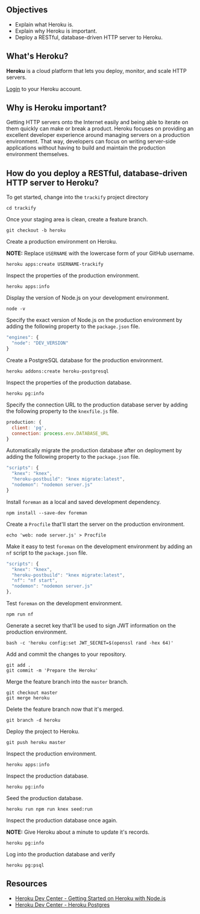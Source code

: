 ## Objectives

- Explain what Heroku is.
- Explain why Heroku is important.
- Deploy a RESTful, database-driven HTTP server to Heroku.

## What's Heroku?

**Heroku** is a cloud platform that lets you deploy, monitor, and scale HTTP servers.

[Login](https://dashboard.heroku.com/apps) to your Heroku account.

## Why is Heroku important?

Getting HTTP servers onto the Internet easily and being able to iterate on them quickly can make or break a product. Heroku focuses on providing an excellent developer experience around managing servers on a production environment. That way, developers can focus on writing server-side applications without having to build and maintain the production environment themselves.

## How do you deploy a RESTful, database-driven HTTP server to Heroku?

To get started, change into the `trackify` project directory

```shell
cd trackify
```

Once your staging area is clean, create a feature branch.

```shell
git checkout -b heroku
```

Create a production environment on Heroku.

**NOTE:** Replace `USERNAME` with the lowercase form of your GitHub username.

```shell
heroku apps:create USERNAME-trackify
```

Inspect the properties of the production environment.

```shell
heroku apps:info
```

Display the version of Node.js on your development environment.

```shell
node -v
```

Specify the exact version of Node.js on the production environment by adding the following property to the `package.json` file.

```javascript
"engines": {
  "node": "DEV_VERSION"
}
```

Create a PostgreSQL database for the production environment.

```shell
heroku addons:create heroku-postgresql
```

Inspect the properties of the production database.

```shell
heroku pg:info
```

Specify the connection URL to the production database server by adding the following property to the `knexfile.js` file.

```javascript
production: {
  client: 'pg',
  connection: process.env.DATABASE_URL
}
```

Automatically migrate the production database after on deployment by adding the following property to the `package.json` file.

```javascript
"scripts": {
  "knex": "knex",
  "heroku-postbuild": "knex migrate:latest",
  "nodemon": "nodemon server.js"
}
```

Install `foreman` as a local and saved development dependency.

```shell
npm install --save-dev foreman
```

Create a `Procfile` that'll start the server on the production environment.

```shell
echo 'web: node server.js' > Procfile
```

Make it easy to test `foreman` on the development environment by adding an `nf` script to the `package.json` file.

```javascript
"scripts": {
  "knex": "knex",
  "heroku-postbuild": "knex migrate:latest",
  "nf": "nf start",
  "nodemon": "nodemon server.js"
},
```

Test `foreman` on the development environment.

```shell
npm run nf
```

Generate a secret key that'll be used to sign JWT information on the production environment.

```shell
bash -c 'heroku config:set JWT_SECRET=$(openssl rand -hex 64)'
```

Add and commit the changes to your repository.

```shell
git add .
git commit -m 'Prepare the Heroku'
```

Merge the feature branch into the `master` branch.

```shell
git checkout master
git merge heroku
```

Delete the feature branch now that it's merged.

```shell
git branch -d heroku
```

Deploy the project to Heroku.

```shell
git push heroku master
```

Inspect the production environment.

```shell
heroku apps:info
```

Inspect the production database.

```shell
heroku pg:info
```

Seed the production database.

```shell
heroku run npm run knex seed:run
```

Inspect the production database once again.

**NOTE:** Give Heroku about a minute to update it's records.

```shell
heroku pg:info
```

Log into the production database and verify

```shell
heroku pg:psql
```

## Resources

- [Heroku Dev Center - Getting Started on Heroku with Node.js](https://devcenter.heroku.com/articles/getting-started-with-nodejs#introduction)
- [Heroku Dev Center - Heroku Postgres](https://devcenter.heroku.com/categories/heroku-postgres)
